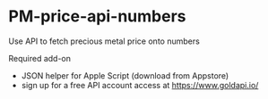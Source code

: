 # PM-price-api-numbers
 Use API to fetch precious metal price onto numbers

Required add-on
- JSON helper for Apple Script (download from Appstore)
- sign up for a free API account access at https://www.goldapi.io/
